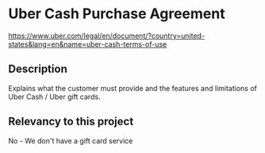 # Uber Cash Purchase Agreement

https://www.uber.com/legal/en/document/?country=united-states&lang=en&name=uber-cash-terms-of-use

## Description

Explains what the customer must provide and the features and limitations of Uber Cash / Uber gift cards.

## Relevancy to this project

No - We don't have a gift card service
